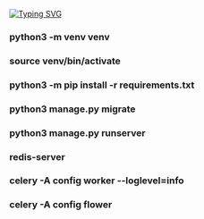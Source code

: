 
[![Typing SVG](https://readme-typing-svg.herokuapp.com?color=%2336BCF7&lines=DRF+NUXT3)](https://git.io/typing-svg)

### python3 -m venv venv
### source venv/bin/activate
### python3 -m pip install -r requirements.txt
### python3 manage.py migrate
### python3 manage.py runserver

### redis-server
### celery -A config worker --loglevel=info
### celery -A config flower

